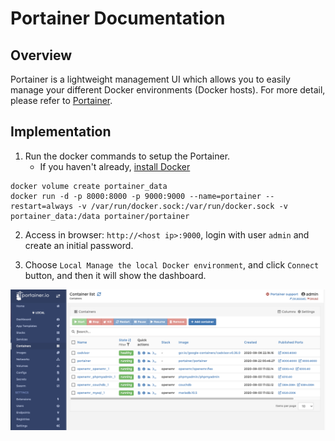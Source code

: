 # Portainer Documentation

## Overview

Portainer is a lightweight management UI which allows you to easily manage your different Docker environments (Docker hosts). For more detail, please refer to [Portainer](https://github.com/portainer/portainer).

## Implementation

1. Run the docker commands to setup the Portainer.
    - If you haven't already, [install Docker](https://docs.docker.com/install/)
```
docker volume create portainer_data
docker run -d -p 8000:8000 -p 9000:9000 --name=portainer --restart=always -v /var/run/docker.sock:/var/run/docker.sock -v portainer_data:/data portainer/portainer
```


2. Access in browser: `http://<host ip>:9000`, login with user `admin` and create an initial password.


3. Choose `Local Manage the local Docker environment`, and click `Connect` button, and then it will show the dashboard.

![dashboard](https://github.com/reidliu41/test/blob/master/images/portainer.jpg)
